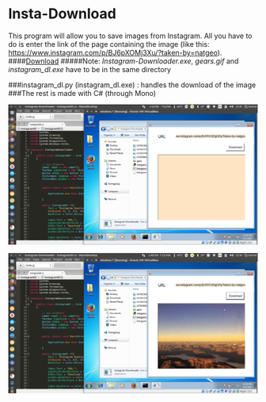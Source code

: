 # Insta-Download

This program will allow you to save images from Instagram. All you have to do is enter the link of the page containing the image
(like this: https://www.instagram.com/p/BJ6pXOMj3Xu/?taken-by=natgeo).
####[Download](https://github.com/lamiinek/Insta-Download/tree/master/Instagram-Downloader/bin/Debug)
#####Note:
*Instagram-Downloader.exe*,
*gears.gif* and
*instagram_dl.exe* have to be in the same directory


###instagram_dl.py (instagram_dl.exe) : handles the download of the image
###The rest is made with C# (through Mono)

![Alt text](Screenshot%20from%202016-09-04%2023-30-08.png?raw=true "enter the link")

![Alt text](Screenshot%20from%202016-09-04%2023-30-38.png?raw=true "Download")

